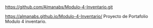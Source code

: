 https://github.com/Almanabs/Modulo-4-Inventario.git

https://almanabs.github.io/Modulo-4-Inventario/
 Proyecto de Portafolio Modulo 4 inventario.